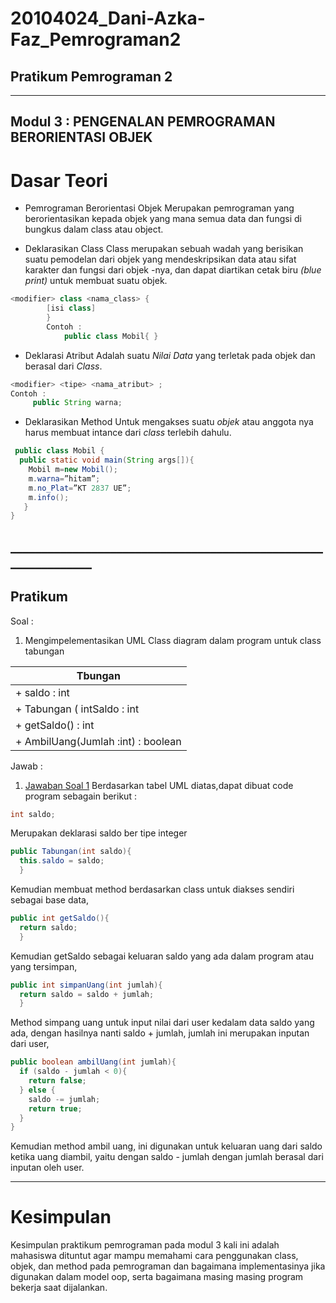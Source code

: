 # 20104024_Dani-Azka-Faz_Pemrograman2
## Pratikum Pemrograman 2
<hr>

## Modul 3 : PENGENALAN PEMROGRAMAN BERORIENTASI OBJEK

# Dasar Teori

* Pemrograman Berorientasi Objek
Merupakan pemrograman yang berorientasikan kepada objek yang mana semua data dan fungsi di bungkus dalam class atau object.
 
* Deklarasikan Class
Class merupakan sebuah wadah yang berisikan suatu pemodelan dari objek yang mendeskripsikan data atau sifat karakter dan fungsi dari objek -nya, dan dapat diartikan cetak biru _(blue print)_ untuk membuat suatu objek.
```Java
<modifier> class <nama_class> {
        [isi class]
        }
        Contoh : 
            public class Mobil{ }
```
* Deklarasi Atribut
Adalah suatu _Nilai Data_ yang terletak pada objek dan berasal dari _Class_.
 ```Java
<modifier> <tipe> <nama_atribut> ;
Contoh : 
      public String warna;
```
* Deklarasikan Method
Untuk mengakses suatu _objek_ atau anggota nya harus membuat intance dari _class_ terlebih dahulu.
```Java
 public class Mobil {
  public static void main(String args[]){ 
    Mobil m=new Mobil();
    m.warna=”hitam”;
    m.no_Plat=”KT 2837 UE”;
    m.info();
   }
}
```
## _______________________________________________________________

## Pratikum
Soal : 
1. Mengimpelementasikan UML Class diagram dalam program untuk class tabungan

| Tbungan | 
|-------|
|+ saldo : int|
|+ Tabungan ( intSaldo : int|
|+ getSaldo() : int|
|+ AmbilUang(Jumlah :int) : boolean|

Jawab : 
1. [Jawaban Soal 1](https://github.com/DaniAFZ/20104024_Dani-Azka-Faz_Pemrograman2/blob/Modul3/src/com/Dani/PBO/Modul3/Latihan/Tabungan.java)
Berdasarkan tabel UML diatas,dapat dibuat code program sebagain berikut : 
```Java
int saldo;
```
Merupakan deklarasi saldo ber tipe integer
```Java
public Tabungan(int saldo){
  this.saldo = saldo;
  }
```
Kemudian membuat method berdasarkan class untuk diakses sendiri sebagai base data,
```Java
public int getSaldo(){
  return saldo;
  }
```
Kemudian getSaldo sebagai keluaran saldo yang ada dalam program atau yang tersimpan,
```Java
public int simpanUang(int jumlah){
  return saldo = saldo + jumlah;
  }
```
Method simpang uang untuk input nilai dari user kedalam data saldo yang ada, dengan hasilnya nanti saldo + jumlah, jumlah ini merupakan inputan dari user,
```Java
public boolean ambilUang(int jumlah){
  if (saldo - jumlah < 0){
    return false;
  } else {
    saldo -= jumlah;
    return true;
  }
}
```
Kemudian method ambil uang, ini digunakan untuk keluaran uang dari saldo ketika uang diambil, yaitu dengan saldo - jumlah dengan jumlah berasal dari inputan oleh user.
<hr>

# Kesimpulan
Kesimpulan praktikum pemrograman pada modul 3 kali ini adalah mahasiswa dituntut agar mampu memahami cara penggunakan class, objek, dan method pada pemrograman dan bagaimana implementasinya jika digunakan dalam model oop, serta bagaimana masing masing program bekerja saat dijalankan.
